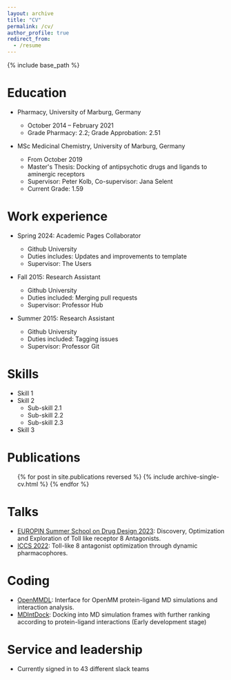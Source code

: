 ```yaml
---
layout: archive
title: "CV"
permalink: /cv/
author_profile: true
redirect_from:
  - /resume
---
```


{% include base_path %}

Education
======
* Pharmacy, University of Marburg, Germany
  * October 2014 – February 2021
  * Grade Pharmacy: 2.2; Grade Approbation: 2.51
 
* MSc Medicinal Chemistry, University of Marburg, Germany
  * From October 2019
  * Master's Thesis: Docking of antipsychotic drugs and ligands to aminergic receptors
  * Supervisor: Peter Kolb, Co-supervisor: Jana Selent
  * Current Grade: 1.59

Work experience
======
* Spring 2024: Academic Pages Collaborator
  * Github University
  * Duties includes: Updates and improvements to template
  * Supervisor: The Users

* Fall 2015: Research Assistant
  * Github University
  * Duties included: Merging pull requests
  * Supervisor: Professor Hub

* Summer 2015: Research Assistant
  * Github University
  * Duties included: Tagging issues
  * Supervisor: Professor Git
  
Skills
======
* Skill 1
* Skill 2
  * Sub-skill 2.1
  * Sub-skill 2.2
  * Sub-skill 2.3
* Skill 3

Publications
======
  <ul>{% for post in site.publications reversed %}
    {% include archive-single-cv.html %}
  {% endfor %}</ul>
  
Talks
======
* [EUROPIN Summer School on Drug Design 2023](https://pharminfo.univie.ac.at/summerschool/2023/): Discovery, Optimization and Exploration of Toll like receptor 8 Antagonists.
* [ICCS 2022](https://iccs-nl.org/): Toll-like 8 antagonist optimization through dynamic pharmacophores.

  
Coding
======
* [OpenMMDL](https://github.com/wolberlab/OpenMMDL): Interface for OpenMM protein-ligand MD simulations and interaction analysis.
* [MDIntDock](https://github.com/talagayev/MDIntDock): Docking into MD simulation frames with further ranking according to protein-ligand interactions (Early development stage)

  
Service and leadership
======
* Currently signed in to 43 different slack teams
